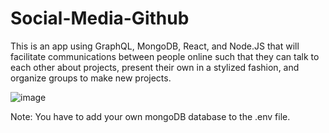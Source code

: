# Social-Media-Github
This is an app using GraphQL, MongoDB, React, and Node.JS that will facilitate communications between people online such that they can talk to each other about projects, present their own in a stylized fashion, and organize groups to make new projects.

![image](https://github.com/Tahsin2020/Social-Media-Github/assets/62449141/91b597de-75a7-470c-9097-67a41ebdd9fb)

Note: You have to add your own mongoDB database to the .env file.
